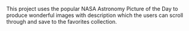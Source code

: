 This project uses the popular NASA Astronomy Picture of the Day to produce wonderful images with description which the users can scroll through and save to the favorites collection.
